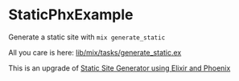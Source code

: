 # StaticPhxExample

Generate a static site with `mix generate_static`

All you care is here: [lib/mix/tasks/generate_static.ex](https://github.com/lubien/single-file-phoenix-static/blob/main/lib/mix/tasks/generate_static.ex)

This is an upgrade of [Static Site Generator using Elixir and Phoenix](https://amattn.com/p/static_site_generator_using_elixir_and_phoenix.html)
